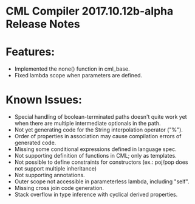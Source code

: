 # CML Compiler 2017.10.12b-alpha Release Notes

# Features:

- Implemented the none() function in cml_base.
- Fixed lambda scope when parameters are defined.

# Known Issues:

- Special handling of boolean-terminated paths doesn't quite work yet when there are multiple intermediate optionals in the path.
- Not yet generating code for the String interpolation operator ("%").
- Order of properties in association may cause compilation errors of generated code.
- Missing some conditional expressions defined in language spec.
- Not supporting definition of functions in CML; only as templates.
- Not possible to define constraints for constructors (ex.: poj/pop does not support multiple inheritance)
- Not supporting annotations.
- Outer scope not accessible in parameterless lambda, including "self".
- Missing cross join code generation.
- Stack overflow in type inference with cyclical derived properties.
